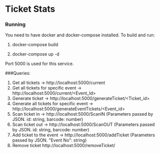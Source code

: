 # Ticket Stats

### Running
You need to have docker and docker-compose installed.
To build and run:

1. docker-compose build

2. docker-compose up -d

Port 5000 is used for this service.

###Queries:
1. Get all tickets -> http://localhost:5000/current
2. Get all tickets for specific event -> http://localhost:5000/current/<Event_Id>
3. Generate ticket -> http://localhost:5000/generateTicket/<Ticket_id>
4. Generate all tickets for specific event -> http://localhost:5000/generateEventTickets/<Event_id>
5. Scan ticket in -> http://localhost:5000/ScanIN (Parameters passed by JSON. id: string, barcode: number)
6. Scan ticket out -> http://localhost:5000/ScanOUT (Parameters passed by JSON. id: string, barcode: number)
7. Add ticket to the event -> http://localhost:5000/addTicket (Parameters passed by JSON. "Event No": string)
8. Remove ticket http://localhost:5000/removeTicket/<ticketID>
